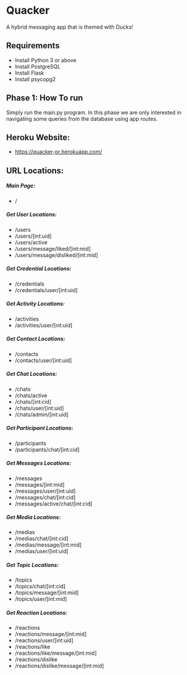 # Quacker
A hybrid messaging app that is themed with Ducks!

## Requirements 
* Install Python 3 or above
* Install PostgreSQL
* Install Flask
* Install psycopg2

## Phase 1: How To run

Simply run the main.py program. In this phase we are
only interested in navigating some queries from the 
database using app routes. 

## Heroku Website:
* https://quacker-pr.herokuapp.com/

## URL Locations:
##### Main Page:
* /
##### Get User Locations: 
* /users
* /users/[int:uid]
* /users/active
* /users/message/liked/[int:mid]
* /users/message/disliked/[int:mid]
##### Get Credential Locations:
* /credentials
* /credentials/user/[int:uid]
##### Get Activity Locations:
* /activities
* /activities/user/[int:uid]
##### Get Contact Locations:
* /contacts
* /contacts/user/[int:uid]
##### Get Chat Locations:
* /chats
* /chats/active
* /chats/[int:cid]
* /chats/user/[int:uid]
* /chats/admin/[int:uid]
##### Get Participant Locations:
* /participants
* /participants/chat/[int:cid]
##### Get Messages Locations:
* /messages
* /messages/[int:mid]
* /messages/user/[int:uid]
* /messages/chat/[int:cid]
* /messages/active/chat/[int:cid]
##### Get Media Locations:
* /medias
* /medias/chat/[int:cid]
* /medias/message/[int:mid]
* /medias/user/[int:uid]
##### Get Topic Locations:
* /topics
* /topics/chat/[int:cid]
* /topics/message/[int:mid]
* /topics/user/[int:mid]
##### Get Reaction Locations:
* /reactions
* /reactions/message/[int:mid]
* /reactions/user/[int:uid]
* /reactions/like
* /reactions/like/message/[int:mid]
* /reactions/dislike
* /reactions/dislike/message/[int:mid]

